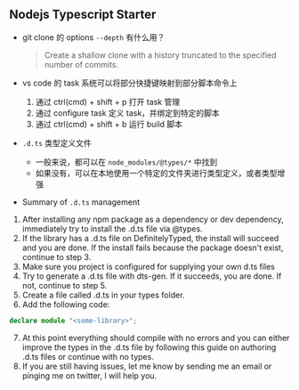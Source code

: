 ## Nodejs Typescript Starter

* git clone 的 options `--depth` 有什么用？

  > Create a shallow clone with a history truncated to the specified number of commits.

* vs code 的 task 系统可以将部分快捷键映射到部分脚本命令上
  1. 通过 ctrl(cmd) + shift + p 打开 task 管理
  2. 通过 configure task 定义 task，并绑定到特定的脚本
  3. 通过 ctrl(cmd) + shift + b 运行 build 脚本

* `.d.ts` 类型定义文件 
  * 一般来说，都可以在 `node_modules/@types/*` 中找到
  * 如果没有，可以在本地使用一个特定的文件夹进行类型定义，或者类型增强 

* Summary of `.d.ts` management
1. After installing any npm package as a dependency or dev dependency, immediately try to install the .d.ts file via @types.
2. If the library has a .d.ts file on DefinitelyTyped, the install will succeed and you are done. If the install fails because the package doesn't exist, continue to step 3.
3. Make sure you project is configured for supplying your own d.ts files
4. Try to generate a .d.ts file with dts-gen. If it succeeds, you are done. If not, continue to step 5.
5. Create a file called <some-library>.d.ts in your types folder.
6. Add the following code:
```typescript
declare module "<some-library>";
```
7. At this point everything should compile with no errors and you can either improve the types in the .d.ts file by following this guide on authoring .d.ts files or continue with no types.
8. If you are still having issues, let me know by sending me an email or pinging me on twitter, I will help you.